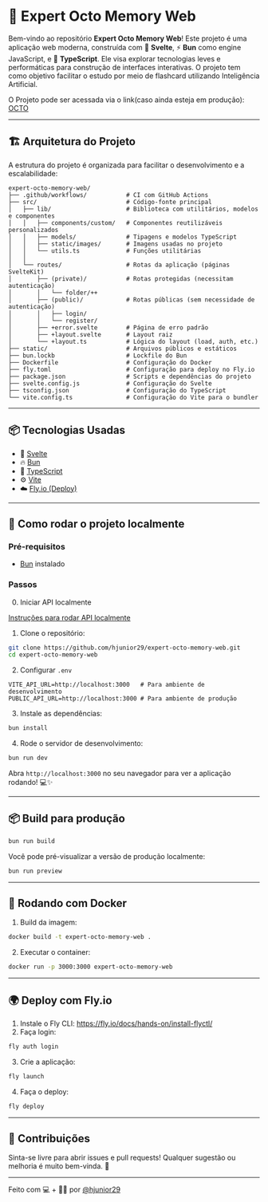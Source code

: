 # 🧠 Expert Octo Memory Web

Bem-vindo ao repositório **Expert Octo Memory Web**! Este projeto é uma aplicação web moderna, construída com 💨 **Svelte**, ⚡ **Bun** como engine JavaScript, e 🗾 **TypeScript**. Ele visa explorar tecnologias leves e performáticas para construção de interfaces interativas. O projeto tem como objetivo facilitar o estudo por meio de flashcard utilizando Inteligência Artificial.

O Projeto pode ser acessada via o link(caso ainda esteja em produção): [OCTO](https://expert-octo-memory.fly.dev/)


---

## 🏗️ Arquitetura do Projeto

A estrutura do projeto é organizada para facilitar o desenvolvimento e a escalabilidade:

```
expert-octo-memory-web/
├── .github/workflows/           # CI com GitHub Actions
├── src/                         # Código-fonte principal
│   ├── lib/                     # Biblioteca com utilitários, modelos e componentes
│   │   ├── components/custom/   # Componentes reutilizáveis personalizados
│   │   ├── models/              # Tipagens e modelos TypeScript
│   │   ├── static/images/       # Imagens usadas no projeto
│   │   └── utils.ts             # Funções utilitárias
│   │
│   └── routes/                  # Rotas da aplicação (páginas SvelteKit)
│       ├── (private)/           # Rotas protegidas (necessitam autenticação)
│       │   └── folder/++
│       ├── (public)/            # Rotas públicas (sem necessidade de autenticação)
│       │   ├── login/
│       │   └── register/
│       ├── +error.svelte        # Página de erro padrão
│       ├── +layout.svelte       # Layout raiz
│       └── +layout.ts           # Lógica do layout (load, auth, etc.)
├── static/                      # Arquivos públicos e estáticos
├── bun.lockb                    # Lockfile do Bun
├── Dockerfile                   # Configuração do Docker
├── fly.toml                     # Configuração para deploy no Fly.io
├── package.json                 # Scripts e dependências do projeto
├── svelte.config.js             # Configuração do Svelte
├── tsconfig.json                # Configuração do TypeScript
└── vite.config.ts               # Configuração do Vite para o bundler
```
---

## 📦 Tecnologias Usadas

- 🧩 [Svelte](https://svelte.dev/)
- 🔥 [Bun](https://bun.sh/)
- 🗾 [TypeScript](https://www.typescriptlang.org/)
- ⚙️ [Vite](https://vite.dev/)
- ☁️ [Fly.io (Deploy)](https://fly.io/)

---

## 🚀 Como rodar o projeto localmente

### Pré-requisitos

- [Bun](https://bun.sh/) instalado

### Passos

0. Iniciar API localmente

[Instruções para rodar API localmente](https://github.com/hjunior29/expert-octo-memory-api?tab=readme-ov-file#passos)

1. Clone o repositório:

```bash
git clone https://github.com/hjunior29/expert-octo-memory-web.git
cd expert-octo-memory-web
```

2. Configurar `.env`

```
VITE_API_URL=http://localhost:3000   # Para ambiente de desenvolvimento
PUBLIC_API_URL=http://localhost:3000 # Para ambiente de produção
```

3. Instale as dependências:

```bash
bun install
```

4. Rode o servidor de desenvolvimento:

```bash
bun run dev
```

Abra `http://localhost:3000` no seu navegador para ver a aplicação rodando! 💻✨

---

## 📦 Build para produção

```bash
bun run build
```

Você pode pré-visualizar a versão de produção localmente:

```bash
bun run preview
```

---

## 🐳 Rodando com Docker

1. Build da imagem:

```bash
docker build -t expert-octo-memory-web .
```

2. Executar o container:

```bash
docker run -p 3000:3000 expert-octo-memory-web
```

---

## 🌍 Deploy com Fly.io

1. Instale o Fly CLI: https://fly.io/docs/hands-on/install-flyctl/
2. Faça login:

```bash
fly auth login
```

3. Crie a aplicação:

```bash
fly launch
```

4. Faça o deploy:

```bash
fly deploy
```

---

## 🤝 Contribuições

Sinta-se livre para abrir issues e pull requests! Qualquer sugestão ou melhoria é muito bem-vinda. 💛

---

Feito com 💻 + 🫶🏾 por [@hjunior29](https://github.com/hjunior29)

